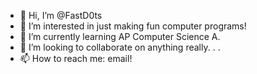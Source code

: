 - 👋 Hi, I’m @FastD0ts
- 👀 I’m interested in just making fun computer programs!
- 🌱 I’m currently learning AP Computer Science A.
- 💞️ I’m looking to collaborate on anything really. . .
- 📫 How to reach me: email!

<!---
FastD0ts/FastD0ts is a ✨ special ✨ repository because its `README.md` (this file) appears on your GitHub profile.
You can click the Preview link to take a look at your changes.
--->
